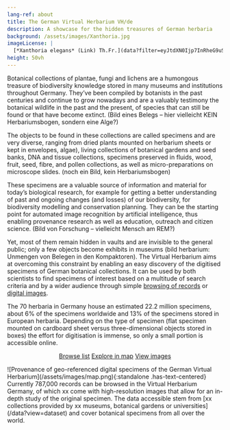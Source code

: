 ```yaml
---
lang-ref: about
title: The German Virtual Herbarium VH/de
description: A showcase for the hidden treasures of German herbaria
background: /assets/images/Xanthoria.jpg
imageLicense: |
  [*Xanthoria elegans* (Link) Th.Fr.](data?filter=eyJtdXN0Ijp7InRheG9uS2V5IjpbMjYwOTk2N119fQ) by [Dr. Robert Lücking](https://www.bgbm.org/en/staff/dr-robert-lucking)
height: 50vh
---
```


Botanical collections of plantae, fungi and lichens are a humongous treasure of biodiversity knowledge stored in many museums and institutions throughout Germany. They’ve been compiled by botanists in the past centuries and continue to grow nowadays and are a valuably testimony the botanical wildlife in the past and the present, of species that can still be found or that have become extinct. (Bild eines Belegs – hier vielleicht KEIN Herbariumsbogen, sondern eine Alge?)

The objects to be found in these collections are called specimens and are very diverse, ranging from dried plants mounted on herbarium sheets or kept in envelopes, algae), living collections of botanical gardens and seed banks, DNA and tissue collections, specimens preserved in fluids, wood, fruit, seed, fibre, and pollen collections, as well as micro-preparations on microscope slides. (noch ein Bild, kein Herbariumsbogen)

These specimens are a valuable source of information and material for today’s biological research, for example for getting a better understanding of past and ongoing changes (and losses) of our biodiversity, for biodiversity modelling and conservation planning. They can be the starting point for automated image recognition by artificial intelligence, thus enabling provenance research as well as education, outreach and citizen science. (Bild von Forschung – vielleicht Mensch am REM?)

Yet, most of them remain hidden in vaults and are invisible to the general public; only a few objects become exhibits in museums (bild herbarium: Unmengen von Belegen in den Kompaktoren). The Virtual Herbarium aims at overcoming this constraint by enabling an easy discovery of the digitised specimens of German botanical collections. It can be used by both scientists to find specimens of interest based on a multitude of search criteria and by a wider audience through simple [browsing of records](/data) or [digital images](/data?view=gallery).

The 70 herbaria in Germany house an estimated 22.2 million specimens, about 6% of the specimens worldwide and 13% of the specimens stored in European herbaria. Depending on the type of specimen (flat specimen mounted on cardboard sheet versus three-dimensional objects stored in boxes) the effort for digitisation is immense, so only a small portion is accessible online.

<!-- 
## Example 1
[Browse list](/data){: .button .is-primary} [Explore in map](/data?view=map){: .button} [View images](/data?view=gallery){: .button}
{: .has-text-centered}

##Example 2
<p class="has-text-centered">
  <a href="/data" class="button is-primary">Browse list</a>
  <a href="/data?view=map" class="button">Explore in map</a>
  <a href="/data?view=gallery" class="button">View images</a>
</p>
--!>

<p style="text-align: center">
  <a href="/data" class="button is-primary">Browse list</a>
  <a href="/data?view=map" class="button">Explore in map</a>
  <a href="/data?view=gallery" class="button">View images</a>
</p>

![Provenance of geo-referenced digital specimens of the German Virtual Herbarium](/assets/images/map.png){:standalone .has-text-centered}

Currently <span data-ajax-url="https://api.gbif.org/v1/occurrence/search?networkKey=3aee7756-565e-4dc5-b22c-f997fbd7105c&limit=0">787,000</span> records can be browsed in the Virtual Herbarium Germany, of which <span data-ajax-url="https://api.gbif.org/v1/occurrence/search?mediaType=StillImage&networkKey=3aee7756-565e-4dc5-b22c-f997fbd7105c&limit=0">xx</span> come with high-resolution images that allow for an in-depth study of the original specimen. The data accessible stem from [<span data-ajax-url="https://api.gbif.org/v1/network/3aee7756-565e-4dc5-b22c-f997fbd7105c/constituents?limit=0">xx</span> collections provided by <span data-ajax-url="https://api.gbif.org/v1/network/3aee7756-565e-4dc5-b22c-f997fbd7105c/organization?limit=0">xx</span> museums, botanical gardens or universities](/data?view=dataset) and cover botanical specimens from all over the world.
